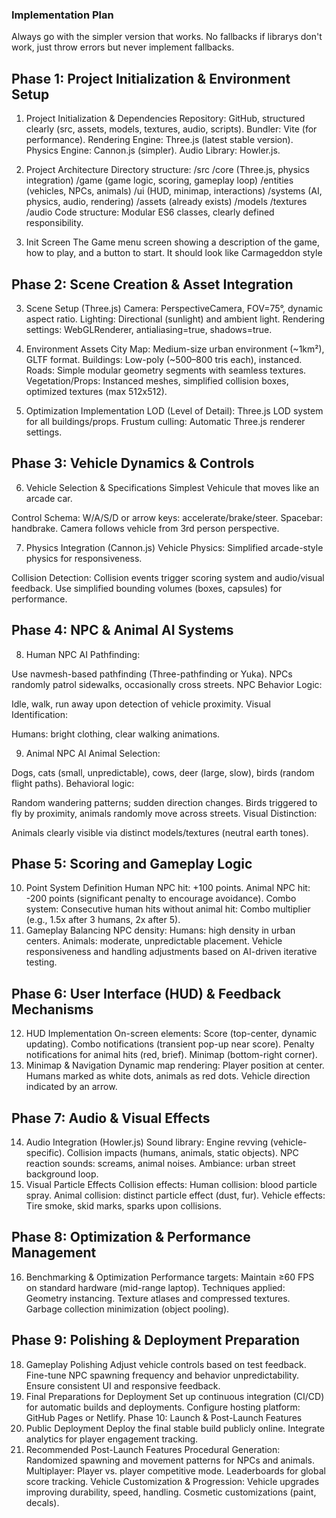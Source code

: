 ### Implementation Plan
Always go with the simpler version that works. No fallbacks if librarys don't work, just throw errors but never implement fallbacks.

## Phase 1: Project Initialization & Environment Setup
1. Project Initialization & Dependencies
Repository: GitHub, structured clearly (src, assets, models, textures, audio, scripts).
Bundler: Vite (for performance).
Rendering Engine: Three.js (latest stable version).
Physics Engine: Cannon.js (simpler).
Audio Library: Howler.js.

2. Project Architecture
Directory structure:
/src
  /core (Three.js, physics integration)
  /game (game logic, scoring, gameplay loop)
  /entities (vehicles, NPCs, animals)
  /ui (HUD, minimap, interactions)
  /systems (AI, physics, audio, rendering)
/assets (already exists)
  /models
  /textures
  /audio
Code structure: Modular ES6 classes, clearly defined responsibility.

3. Init Screen
The Game menu screen showing a description of the game, how to play, and a button to start. It should look like Carmageddon style

## Phase 2: Scene Creation & Asset Integration
3. Scene Setup (Three.js)
Camera: PerspectiveCamera, FOV=75°, dynamic aspect ratio.
Lighting: Directional (sunlight) and ambient light.
Rendering settings: WebGLRenderer, antialiasing=true, shadows=true.

4. Environment Assets
City Map: Medium-size urban environment (~1km²), GLTF format.
Buildings: Low-poly (~500–800 tris each), instanced.
Roads: Simple modular geometry segments with seamless textures.
Vegetation/Props: Instanced meshes, simplified collision boxes, optimized textures (max 512x512).

5. Optimization Implementation
LOD (Level of Detail): Three.js LOD system for all buildings/props.
Frustum culling: Automatic Three.js renderer settings.

## Phase 3: Vehicle Dynamics & Controls
6. Vehicle Selection & Specifications
Simplest Vehicule that moves like an arcade car.

Control Schema:
W/A/S/D or arrow keys: accelerate/brake/steer.
Spacebar: handbrake.
Camera follows vehicle from 3rd person perspective.

7. Physics Integration (Cannon.js)
Vehicle Physics:
Simplified arcade-style physics for responsiveness.

Collision Detection:
Collision events trigger scoring system and audio/visual feedback.
Use simplified bounding volumes (boxes, capsules) for performance.

## Phase 4: NPC & Animal AI Systems
8. Human NPC AI
Pathfinding:

Use navmesh-based pathfinding (Three-pathfinding or Yuka).
NPCs randomly patrol sidewalks, occasionally cross streets.
NPC Behavior Logic:

Idle, walk, run away upon detection of vehicle proximity.
Visual Identification:

Humans: bright clothing, clear walking animations.

9. Animal NPC AI
Animal Selection:

Dogs, cats (small, unpredictable), cows, deer (large, slow), birds (random flight paths).
Behavioral logic:

Random wandering patterns; sudden direction changes.
Birds triggered to fly by proximity, animals randomly move across streets.
Visual Distinction:

Animals clearly visible via distinct models/textures (neutral earth tones).

## Phase 5: Scoring and Gameplay Logic
10. Point System Definition
Human NPC hit: +100 points.
Animal NPC hit: -200 points (significant penalty to encourage avoidance).
Combo system:
Consecutive human hits without animal hit: Combo multiplier (e.g., 1.5x after 3 humans, 2x after 5).
11. Gameplay Balancing
NPC density:
Humans: high density in urban centers.
Animals: moderate, unpredictable placement.
Vehicle responsiveness and handling adjustments based on AI-driven iterative testing.

## Phase 6: User Interface (HUD) & Feedback Mechanisms
12. HUD Implementation
On-screen elements:
Score (top-center, dynamic updating).
Combo notifications (transient pop-up near score).
Penalty notifications for animal hits (red, brief).
Minimap (bottom-right corner).
13. Minimap & Navigation
Dynamic map rendering:
Player position at center.
Humans marked as white dots, animals as red dots.
Vehicle direction indicated by an arrow.

## Phase 7: Audio & Visual Effects
14. Audio Integration (Howler.js)
Sound library:
Engine revving (vehicle-specific).
Collision impacts (humans, animals, static objects).
NPC reaction sounds: screams, animal noises.
Ambiance: urban street background loop.
15. Visual Particle Effects
Collision effects:
Human collision: blood particle spray.
Animal collision: distinct particle effect (dust, fur).
Vehicle effects:
Tire smoke, skid marks, sparks upon collisions.

## Phase 8: Optimization & Performance Management
16. Benchmarking & Optimization
Performance targets:
Maintain ≥60 FPS on standard hardware (mid-range laptop).
Techniques applied:
Geometry instancing.
Texture atlases and compressed textures.
Garbage collection minimization (object pooling).

## Phase 9: Polishing & Deployment Preparation
18. Gameplay Polishing
Adjust vehicle controls based on test feedback.
Fine-tune NPC spawning frequency and behavior unpredictability.
Ensure consistent UI and responsive feedback.
19. Final Preparations for Deployment
Set up continuous integration (CI/CD) for automatic builds and deployments.
Configure hosting platform: GitHub Pages or Netlify.
Phase 10: Launch & Post-Launch Features
20. Public Deployment
Deploy the final stable build publicly online.
Integrate analytics for player engagement tracking.
21. Recommended Post-Launch Features
Procedural Generation:
Randomized spawning and movement patterns for NPCs and animals.
Multiplayer:
Player vs. player competitive mode.
Leaderboards for global score tracking.
Vehicle Customization & Progression:
Vehicle upgrades improving durability, speed, handling.
Cosmetic customizations (paint, decals).
